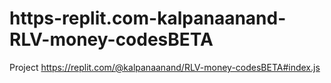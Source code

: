 # https-replit.com-kalpanaanand-RLV-money-codesBETA
Project https://replit.com/@kalpanaanand/RLV-money-codesBETA#index.js
